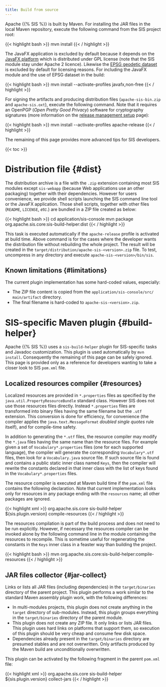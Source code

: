 ```yaml
---
title: Build from source
---
```


Apache {{% SIS %}} is built by Maven.
For installing the JAR files in the local Maven repository, execute the following command
from the SIS project root:

{{< highlight bash >}}
mvn install
{{< / highlight >}}

The JavaFX application is excluded by default because it depends on
the [JavaFX platform][JavaFX] which is distributed under GPL license
(note that the SIS module stay under Apache 2 licence).
Likewise the [EPSG geodetic dataset](epsg.html) is excluded by default for licensing reasons.
For including the JavaFX module and the use of EPSG dataset in the build:

{{< highlight bash >}}
mvn install --activate-profiles javafx,non-free
{{< / highlight >}}

For signing the artifacts and producing distribution files (`apache-sis-bin.zip` and `apache-sis.oxt`),
execute the following command.
Note that it requires an OpenPGP (_Open Pretty Good Privacy_) software for cryptography signatures
(more information on the [release management setup](release-management-setup.html#generate-key) page):

{{< highlight bash >}}
mvn install --activate-profiles apache-release
{{< / highlight >}}

The remaining of this page provides more advanced tips for SIS developers.

{{< toc >}}

# Distribution file   {#dist}

The distribution archive is a file with the `.zip` extension containing most SIS modules except `sis-webapp`
(because Web applications use an other packaging) together with their dependencies.
However for users convenience, we provide shell scripts launching the SIS command line tool or the JavaFX application.
Those shell scripts, together with other files (`README`, `LICENSE`, <i>etc.</i>) are bundled in a ZIP file created as below:

{{< highlight bash >}}
cd application/sis-console
mvn package org.apache.sis.core:sis-build-helper:dist
{{< / highlight >}}

This task is executed automatically if the `apache-release` profile is activated at build time.
Above command is for the cases where the developer wants the distribution file without rebuilding the whole project.
The result will be created in the `target/​distribution/​apache-​sis-​<version>.zip` file.
To test, uncompress in any directory and execute `apache-​sis-​<version>/​bin/sis`.

## Known limitations   {#limitations}

The current plugin implementation has some hard-coded values, especially:

* The ZIP file content is copied from the `application/​sis-console/​src/​main/​artifact` directory.
* The final filename is hard-coded to `apache-​sis-​<version>.zip`.

# SIS-specific Maven plugin   {#build-helper}

Apache {{% SIS %}} uses a `sis-​build-​helper` plugin for SIS-specific tasks and Javadoc customization.
This plugin is used automatically by `mvn install`. Consequently the remaining of this page
can be safely ignored. This page is provided only as a reference for developers wanting to
take a closer look to SIS `pom.xml` file.

## Localized resources compiler    {#resources}

Localized resources are provided in `*.properties` files as specified by the `java.util.Property­Resource­Bundle` standard class.
However SIS does not use those resources files directly. Instead `*.properties` files are transformed into binary files having
the same filename but the `.utf` extension. This conversion is done for efficiency, for convenience (the compiler applies the
`java.text.Message­Format` _doubled single quotes_ rule itself), and for compile-time safety.

In addition to generating the `*.utf` files, the resource compiler may modify the `*.java` files having the same name than the
resource files. For example given a set of `Vocabulary*.properties` files (one for each supported language), the compiler will
generate the corresponding `Vocabulary*.utf` files, then look for a `Vocabulary.java` source file. If such source file is found
and contains a public static inner class named `Keys`, then the compiler will rewrite the constants declared in that inner class
with the list of keys found in the `Vocabulary*.properties` files.

The resource compiler is executed at Maven build time if the `pom.xml` file contains the following declaration. Note that current
implementation looks only for resources in any package ending with the `resources` name; all other packages are ignored.

{{< highlight xml >}}
<build>
  <plugins>
    <plugin>
      <groupId>org.apache.sis.core</groupId>
      <artifactId>sis-build-helper</artifactId>
      <version>${sis.plugin.version}</version>
      <executions>
        <execution>
          <goals>
            <goal>compile-resources</goal>
          </goals>
        </execution>
      </executions>
    </plugin>
  </plugins>
</build>
{{< / highlight >}}

The resources compilation is part of the build process and does not need to be run explicitly.
However, if necessary the resources compiler can be invoked alone by the following command line
in the module containing the resources to recompile. This is sometime useful for regenerating
the constants in the `Keys` inner class in a feaster way than building the project.

{{< highlight bash >}}
mvn org.apache.sis.core:sis-build-helper:compile-resources
{{< / highlight >}}

## JAR files collector    {#jar-collect}

Links or lists all JAR files (including dependencies) in the `target/​binaries` directory of the parent project.
This plugin performs a work similar to the standard Maven assembly plugin work, with the following differences:

* In multi-modules projects, this plugin does not create anything in the `target` directory of sub-modules.
  Instead, this plugin groups everything in the `target/​binaries` directory of the parent module.
* This plugin does not create any ZIP file. It only links or lists JAR files.
  This plugin uses hard links on platforms that support them,
  so execution of this plugin should be very cheap and consume few disk space.
* Dependencies already present in the `target/​binaries` directory are presumed stables and
  are not overwritten. Only artifacts produced by the Maven build are unconditionally overwritten.

This plugin can be activated by the following fragment in the parent `pom.xml` file:

{{< highlight xml >}}
<build>
  <plugins>
    <plugin>
      <groupId>org.apache.sis.core</groupId>
      <artifactId>sis-build-helper</artifactId>
      <version>${sis.plugin.version}</version>
      <executions>
        <execution>
          <goals>
            <goal>collect-jars</goal>
          </goals>
        </execution>
      </executions>
    </plugin>
  </plugins>
</build>
{{< / highlight >}}


[JavaFX]: https://openjfx.io/
